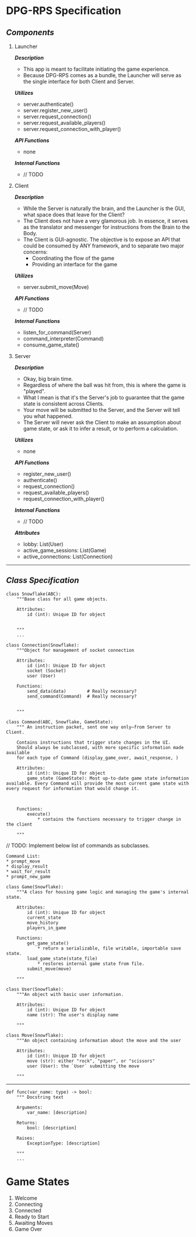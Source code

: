 # DPG-RPS Specification

## ***Components***

1. Launcher 

    ***Description***
    * This app is meant to facilitate initiating the game experience.
    * Because DPG-RPS comes as a bundle, the Launcher will serve as the single interface for both Client and Server.

    ***Utilizes***
    * server.authenticate()
    * server.register_new_user()
    * server.request_connection()
    * server.request_available_players()
    * server.request_connection_with_player()

    ***API Functions***
    * none

    ***Internal Functions***
    * // TODO

1. Client

    ***Description***
    * While the Server is naturally the brain, and the Launcher is the GUI, what space does that leave for the Client?
    * The Client does not have a very glamorous job. In essence, it serves as the translator and messenger for instructions from the Brain to the Body. 
    * The Client is GUI-agnostic. The objective is to expose an API that could be consumed by ANY framework, and to separate two major concerns: 
        * Coordinating the flow of the game
        * Providing an interface for the game

    ***Utilizes***
    * server.submit_move(Move)

    ***API Functions***
    * // TODO

    ***Internal Functions***
    * listen_for_command(Server)
    * command_interpreter(Command)
    * consume_game_state()


1. Server

    ***Description***
    * Okay, big brain time. 
    * Regardless of where the ball was hit from, this is where the game is "played".
    * What I mean is that it's the Server's job to guarantee that the game state is consistent across Clients. 
    * Your move will be submitted to the Server, and the Server will tell you what happened. 
    * The Server will never ask the Client to make an assumption about game state, or ask it to infer a result, or to perform a calculation.


    ***Utilizes***
    * none

    ***API Functions***
    * register_new_user()
    * authenticate()
    * request_connection()
    * request_available_players()
    * request_connection_with_player()

    ***Internal Functions***
    * // TODO

    ***Attributes***
    * lobby: List(User)
    * active_game_sessions: List(Game)
    * active_connections: List(Connection)
---


## ***Class Specification***

```
class Snowflake(ABC):
    """Base class for all game objects.

    Attributes:
        id (int): Unique ID for object
    

    """
    ...
```

```
class Connection(Snowflake):
    """Object for management of socket connection

    Attributes:
        id (int): Unique ID for object
        socket (Socket)
        user (User)

    Functions:
        send_data(data)        # Really necessary?
        send_command(Command)  # Really necessary?


    """
```

```
class Command(ABC, Snowflake, GameState):
    """ An instruction packet, sent one way only—from Server to Client.
    
    Contains instructions that trigger state changes in the UI.
    Should always be subclassed, with more specific information made available
    for each type of Command (display_game_over, await_response, )

    Attributes:
        id (int): Unique ID for object
        game_state (GameState): Most up-to-date game state information available. Every Command will provide the most current game state with every request for information that would change it. 


    
    Functions:
        execute()
            * contains the functions necessary to trigger change in the client

    """
```
// TODO: Implement below list of commands as subclasses.

```
Command List:
* prompt_move
* display_result
* wait_for_result
* prompt_new_game
```


```
class Game(Snowflake):
    """A class for housing game logic and managing the game's internal state.

    Attributes:
        id (int): Unique ID for object
        current_state
        move_history
        players_in_game

    Functions:
        get_game_state()
            * return a serializable, file writable, importable save state.
        load_game_state(state_file)
            * restores internal game state from file.
        submit_move(move)

    """
```


```
class User(Snowflake):
    """An object with basic user information.

    Attributes:
        id (int): Unique ID for object
        name (str): The user's display name

    """
```


```
class Move(Snowflake):
    """An object containing information about the move and the user

    Attributes:
        id (int): Unique ID for object
        move (str): either "rock", "paper", or "scissors"
        user (User): the `User` submitting the move
    
    """
```




---

```
def func(var_name: type) -> bool:
    """ Docstring text

    Arguments:
        var_name: [description]

    Returns:
        bool: [description]

    Raises:
        ExceptionType: [description]

    """
    ...
```

# Game States

1. Welcome
1. Connecting
1. Connected
1. Ready to Start
1. Awaiting Moves
1. Game Over